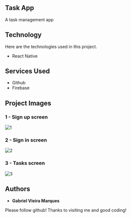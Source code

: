 ## Task App
A task management app


## Technology 

Here are the technologies used in this project.

* React Native

## Services Used

* Github
* Firebase

## Project Images

### 1 - Sign up screen

![1](https://github.com/iAmBiel/Task-App/assets/107372647/0e0f7b05-02f5-4c89-af0f-3695968421f2)

### 2 - Sign in screen

![2](https://github.com/iAmBiel/Task-App/assets/107372647/618acd80-030f-414b-8d66-dfc283ae281d)

### 3 - Tasks screen

![3](https://github.com/iAmBiel/Task-App/assets/107372647/960761b2-3618-4ebe-8239-28914b9e3223)

## Authors

* **Gabriel Vieira Marques** 

Please follow github!
Thanks to visiting me and good coding!
